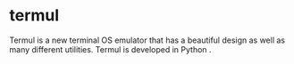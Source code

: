 # termul
Termul is a new terminal OS emulator that has a beautiful design as well as many different utilities. Termul is developed in Python .
